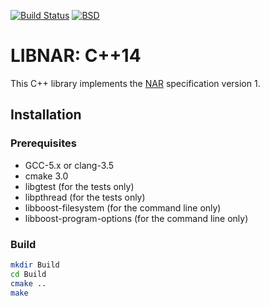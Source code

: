 [![Build Status](https://travis-ci.org/nar-org/libnar.png?branch=master)](https://travis-ci.org/nar-org/libnar)
[![BSD](http://b.repl.ca/v1/license-BSD-blue.png)](http://en.wikipedia.org/wiki/BSD\_licenses)

# LIBNAR: C++14

This C++ library implements the [NAR](http://github.com/nar-org/nar-specs) specification version 1.

## Installation

### Prerequisites

* GCC-5.x or clang-3.5
* cmake 3.0
* libgtest (for the tests only)
* libpthread (for the tests only)
* libboost-filesystem (for the command line only)
* libboost-program-options (for the command line only)

### Build

```Bash
mkdir Build
cd Build
cmake ..
make
```
